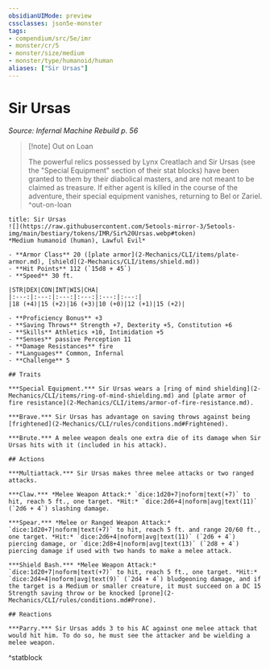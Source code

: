 ```yaml
---
obsidianUIMode: preview
cssclasses: json5e-monster
tags:
- compendium/src/5e/imr
- monster/cr/5
- monster/size/medium
- monster/type/humanoid/human
aliases: ["Sir Ursas"]
---
```

# Sir Ursas
*Source: Infernal Machine Rebuild p. 56*  

> [!note] Out on Loan
> 
> The powerful relics possessed by Lynx Creatlach and Sir Ursas (see the "Special Equipment" section of their stat blocks) have been granted to them by their diabolical masters, and are not meant to be claimed as treasure. If either agent is killed in the course of the adventure, their special equipment vanishes, returning to Bel or Zariel.
^out-on-loan

```ad-statblock
title: Sir Ursas
![](https://raw.githubusercontent.com/5etools-mirror-3/5etools-img/main/bestiary/tokens/IMR/Sir%20Ursas.webp#token)
*Medium humanoid (human), Lawful Evil*

- **Armor Class** 20 ([plate armor](2-Mechanics/CLI/items/plate-armor.md), [shield](2-Mechanics/CLI/items/shield.md))
- **Hit Points** 112 (`15d8 + 45`)
- **Speed** 30 ft.

|STR|DEX|CON|INT|WIS|CHA|
|:---:|:---:|:---:|:---:|:---:|:---:|
|18 (+4)|15 (+2)|16 (+3)|10 (+0)|12 (+1)|15 (+2)|

- **Proficiency Bonus** +3
- **Saving Throws** Strength +7, Dexterity +5, Constitution +6
- **Skills** Athletics +10, Intimidation +5
- **Senses** passive Perception 11
- **Damage Resistances** fire
- **Languages** Common, Infernal
- **Challenge** 5

## Traits

***Special Equipment.*** Sir Ursas wears a [ring of mind shielding](2-Mechanics/CLI/items/ring-of-mind-shielding.md) and [plate armor of fire resistance](2-Mechanics/CLI/items/armor-of-fire-resistance.md).

***Brave.*** Sir Ursas has advantage on saving throws against being [frightened](2-Mechanics/CLI/rules/conditions.md#Frightened).

***Brute.*** A melee weapon deals one extra die of its damage when Sir Ursas hits with it (included in his attack).

## Actions

***Multiattack.*** Sir Ursas makes three melee attacks or two ranged attacks.

***Claw.*** *Melee Weapon Attack:* `dice:1d20+7|noform|text(+7)` to hit, reach 5 ft., one target. *Hit:* `dice:2d6+4|noform|avg|text(11)` (`2d6 + 4`) slashing damage.

***Spear.*** *Melee or Ranged Weapon Attack:* `dice:1d20+7|noform|text(+7)` to hit, reach 5 ft. and range 20/60 ft., one target. *Hit:* `dice:2d6+4|noform|avg|text(11)` (`2d6 + 4`) piercing damage, or `dice:2d8+4|noform|avg|text(13)` (`2d8 + 4`) piercing damage if used with two hands to make a melee attack.

***Shield Bash.*** *Melee Weapon Attack:* `dice:1d20+7|noform|text(+7)` to hit, reach 5 ft., one target. *Hit:* `dice:2d4+4|noform|avg|text(9)` (`2d4 + 4`) bludgeoning damage, and if the target is a Medium or smaller creature, it must succeed on a DC 15 Strength saving throw or be knocked [prone](2-Mechanics/CLI/rules/conditions.md#Prone).

## Reactions

***Parry.*** Sir Ursas adds 3 to his AC against one melee attack that would hit him. To do so, he must see the attacker and be wielding a melee weapon.
```
^statblock